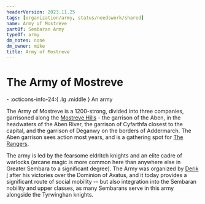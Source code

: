 ```yaml
---
headerVersion: 2023.11.25
tags: [organization/army, status/needswork/shared]
name: Army of Mostreve
partOf: Sembaran Army
typeOf: army
dm_notes: none
dm_owner: mike
title: Army of Mostreve
---
```

# The Army of Mostreve
<div class="grid cards ext-narrow-margin ext-one-column" markdown>
-
   :octicons-info-24:{ .lg .middle } An army  
</div>


The Army of Mostreve is a 1200-strong, divided into three companies, garrisoned along the [Mostreve Hills](<../../gazetteer/greater-sembara/mostreve-hills.md>) - the garrison of the Aben, in the headwaters of the Aben River, the garrison of Cyfarthfa closest to the capital, and the garrison of Deganwy on the borders of Addermarch. The Aben garrison sees action most years, and is a gathering spot for [The Rangers](<../the-rangers.md>).

The army is led by the fearsome eldritch knights and an elite cadre of warlocks (arcane magic is more common here than anywhere else in Greater Sembara to a significant degree). The Army was organized by [Derik I](<../../people/historical-figures/sembaran-royalty/derik-i.md>) after his victories over the Dominion of Avatus, and it today provides a significant route of social mobility -- but also integration into the Sembaran nobility and upper classes, as many Sembarans serve in this army alongside the Tyrwinghan knights.

